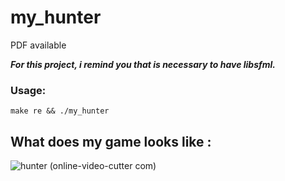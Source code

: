 # my_hunter
PDF available

___For this project, i remind you that is necessary to have libsfml.___
### Usage:
    make re && ./my_hunter

## What does my game looks like :
![hunter (online-video-cutter com)](https://user-images.githubusercontent.com/65111947/82339227-1877ec00-99ee-11ea-928d-401f0ae53eb4.gif)
